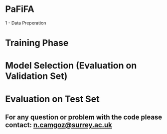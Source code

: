 # PaFiFA

1 - Data Preperation


# Training Phase

# Model Selection (Evaluation on Validation Set)

# Evaluation on Test Set

## For any question or problem with the code please contact: n.camgoz@surrey.ac.uk
